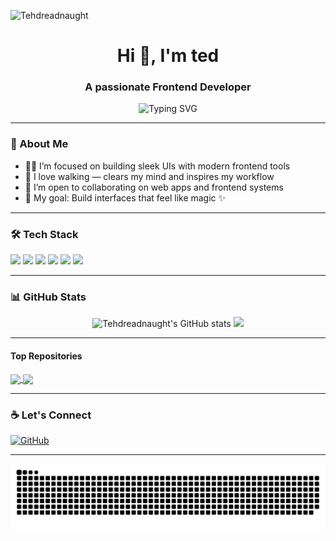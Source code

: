<p align="left">
  <img src="https://komarev.com/ghpvc/?username=Tehdreadnaught&label=Profile%20views&color=0e75b6&style=flat" alt="Tehdreadnaught" />
</p>

<h1 align="center">Hi 👋, I'm ted</h1>
<h3 align="center">A passionate Frontend Developer</h3>

<p align="center">
  <img src="https://readme-typing-svg.demolab.com?font=Fira+Code&duration=2000&pause=1000&center=true&vCenter=true&width=435&lines=Frontend+Developer;Code.+Design.+Build.;Let%E2%80%99s+walk+and+work+together+%F0%9F%91%A9%E2%80%8D%F0%9F%92%BB" alt="Typing SVG" />
</p>

---

### 🧠 About Me

- 👨‍💻 I’m focused on building sleek UIs with modern frontend tools  
- 🏃 I love walking — clears my mind and inspires my workflow  
- 👯 I’m open to collaborating on web apps and frontend systems  
- 🎯 My goal: Build interfaces that feel like magic ✨  

---

### 🛠️ Tech Stack

<p align="left">
  <img src="https://img.shields.io/badge/-HTML5-E34F26?style=for-the-badge&logo=html5&logoColor=white" />
  <img src="https://img.shields.io/badge/-CSS3-1572B6?style=for-the-badge&logo=css3" />
  <img src="https://img.shields.io/badge/-JavaScript-F7DF1E?style=for-the-badge&logo=javascript&logoColor=black" />
  <img src="https://img.shields.io/badge/-React-61DAFB?style=for-the-badge&logo=react&logoColor=black" />
  <img src="https://img.shields.io/badge/-Tailwind_CSS-38B2AC?style=for-the-badge&logo=tailwind-css&logoColor=white" />
  <img src="https://img.shields.io/badge/-Git-F05032?style=for-the-badge&logo=git&logoColor=white" />
</p>

---

### 📊 GitHub Stats

<p align="center">
  <img src="https://github-readme-stats.vercel.app/api?username=Tehdreadnaught&show_icons=true&theme=radical" alt="Tehdreadnaught's GitHub stats" width="400"/>
  <img src="https://github-readme-streak-stats.herokuapp.com?user=Tehdreadnaught&theme=radical&hide_border=true" width="400"/>
</p>

---

#### Top Repositories


<a href="https://github.com/anuraghazra/github-readme-stats">
  <img align="center" src="https://github-readme-stats.vercel.app/api/pin/?username=Tehdreadnaught&repo=aws-devops-zero-to-hero&theme=buefy" />
</a>
<a href="https://github.com/anuraghazra/anuraghazra.github.io">
  <img align="center" src="https://github-readme-stats.vercel.app/api/pin/?username=Tehdreadnaught&repo=Jenkins-Zero-To-Hero&theme=buefy" />
</a>

---

### ☕ Let's Connect

<p align="left">
  <a href="https://github.com/Tehdreadnaught" target="_blank">
    <img alt="GitHub" src="https://img.shields.io/badge/GitHub-100000?style=for-the-badge&logo=github&logoColor=white" />
  </a>
</p>

---

<p align="center">
  <img src="https://raw.githubusercontent.com/Platane/snk/output/github-contribution-grid-snake.svg" alt="snake animation" />
</p>
